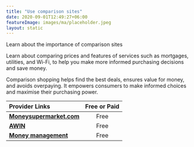 ```yaml
---
title: "Use comparison sites"
date: 2020-09-01T12:49:27+06:00
featureImage: images/ma/placeholder.jpeg
layout: static
---
```


Learn about the importance of comparison sites

Learn about comparing prices and features of services such as mortgages, utilities, and Wi-Fi, to help you make more informed purchasing decisions and save money.

Comparison shopping helps find the best deals, ensures value for money, and avoids overpaying. It empowers consumers to make informed choices and maximise their purchasing power.

| Provider Links      | Free or Paid  |  
| :-----------          | :--------------:      |  
| [**Moneysupermarket.com**](https://www.moneysupermarket.com) | Free | 
| [**AWIN**](https://www.awin.com/gb/affiliate-marketing/what-is-comparison-shopping) | Free  | 
| [**Money management**](https://www.moneymanagement.org/blog/comparison-shopping) | Free | 
  

<br/><br/>







